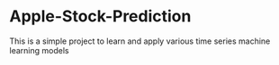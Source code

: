 # Apple-Stock-Prediction
This is a simple project to learn and apply various time series machine learning models
